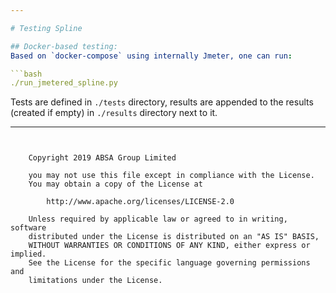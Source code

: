 ```yaml
---

# Testing Spline

## Docker-based testing:
Based on `docker-compose` using internally Jmeter, one can run:

```bash
./run_jmetered_spline.py
```

Tests are defined in `./tests` directory, results are appended to the results (created if empty) in `./results` directory next to it.


---
```


    Copyright 2019 ABSA Group Limited
    
    you may not use this file except in compliance with the License.
    You may obtain a copy of the License at
    
        http://www.apache.org/licenses/LICENSE-2.0
    
    Unless required by applicable law or agreed to in writing, software
    distributed under the License is distributed on an "AS IS" BASIS,
    WITHOUT WARRANTIES OR CONDITIONS OF ANY KIND, either express or implied.
    See the License for the specific language governing permissions and
    limitations under the License.

